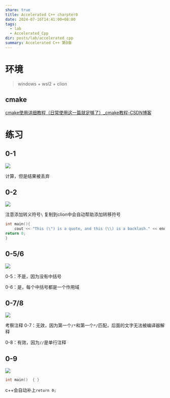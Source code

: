 ```yaml
---
share: true
title: Accelerated C++ charpter0
date: 2024-07-16T14:41:00+08:00
tags:
  - lab
  - Accelerated_Cpp
dir: posts/lab/accelerated_cpp
summary: Accelerated C++ 第0章
---
```

# 环境

> windows + wsl2 + clion

## cmake

[cmake使用详细教程（日常使用这一篇就足够了）_cmake教程-CSDN博客](https://blog.csdn.net/iuu77/article/details/129229361)


# 练习

## 0-1

![](/blog/images/Pasted%20image%2020240716145100.png)

计算，但是结果被丢弃

## 0-2

![](/blog/images/Pasted%20image%2020240716145234.png)

注意添加转义符号`\`
复制到clion中会自动帮助添加转移符号
```cpp
int main(){  
	cout << "This (\") is a quote, and this (\\) is a backlash." << endl;  
return 0;  
}
```

## 0-5/6

![](/blog/images/Pasted%20image%2020240716145500.png)

0-5：不是，因为没有中括号

0-6：是，每个中括号都是一个作用域


## 0-7/8

![](/blog/images/Pasted%20image%2020240716145618.png)

考察注释
0-7：无效，因为第一个`/*`和第一个`*/`匹配，后面的文字无法被编译器解释

0-8：有效，因为`//`是单行注释

## 0-9

![](/blog/images/Pasted%20image%2020240716145946.png)

```cpp
int main()  { }
```
c++会自动补上`return 0;`
